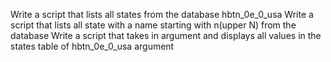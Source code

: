 Write a script that lists all states from the database hbtn_0e_0_usa
Write a script that lists all state with a name starting with n(upper N) from the database
Write a script that takes in argument and displays all values in the states table of hbtn_0e_0_usa argument
